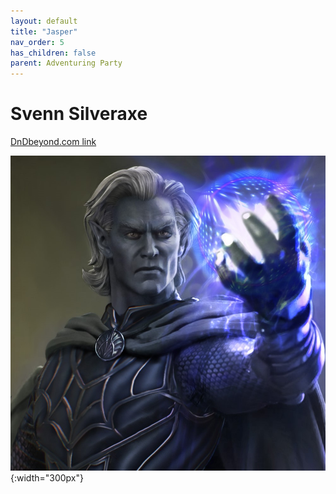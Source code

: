 ```yaml
---
layout: default
title: "Jasper"
nav_order: 5
has_children: false
parent: Adventuring Party
---
```


# Svenn Silveraxe

[DnDbeyond.com link](https://www.dndbeyond.com/characters/46654275)

![full_art](img/jasper_full.jpeg){:width="300px"}
